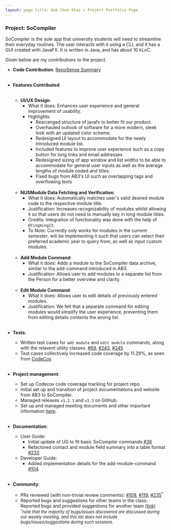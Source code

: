```yaml
---
layout: page title: Kok Chun Khai's Project Portfolio Page
---
```


### Project: SoCompiler

SoCompiler is the sole app that university students will need to streamline their everyday routines. The user interacts
with it using a CLI, and it has a GUI created with JavaFX. It is written in Java, and has about 10 kLoC.

Given below are my contributions to the project.

* **Code Contribution**: [RepoSense Summary](https://nus-cs2103-ay2223s1.github.io/tp-dashboard/?search=avock&sort=groupTitle&sortWithin=title&timeframe=commit&mergegroup=&groupSelect=groupByRepos&breakdown=true&checkedFileTypes=docs~functional-code~test-code~other&since=2022-09-16&tabOpen=true&tabType=authorship&tabAuthor=avock&tabRepo=AY2223S1-CS2103T-W12-1%2Ftp%5Bmaster%5D&authorshipIsMergeGroup=false&authorshipFileTypes=docs&authorshipIsBinaryFileTypeChecked=false&authorshipIsIgnoredFilesChecked=false&authorshipSortBy=fileName)
  <br><br/>
* **Features Contributed**:
  <br><br/>
    * **UI/UX Design**:
        * What it does: Enhances user experience and general improvement of usability.
        * Highlights:
            * Rearranged structure of javafx to better fit our product.
            * Overhauled outlook of software for a more modern, sleek look with an updated color scheme.
            * Redesigned UI layout to accommodate for the newly introduced module list.
            * Included features to improve user experience such as a copy button for long links and email addresses
            * Redesigned sizing of app window and list widths to be able to accommodate for general user inputs
              as well as the average lengths of module coded and titles.
            * Fixed bugs from AB3's UI such as overlapping tags and overflowing texts
              <br><br/>
    * **NUSModule Data Fetching and Verification**:
        * What it does: Automatically matches user's valid desired module code to the respective module title.
        * Justification: Increases recognizability of modules whilst allowing it so that users do not need to manually key
          in long module titles.
        * Credits: Integration of functionality was done with the help of `@Yingming23`.
        * To Note: Currently only works for modules in the _current semester_, will be implementing it such that users can
          select their preferred academic year to query from, as well as input custom modules.
          <br><br/>
    * **Add Module Command**:
        * What it does: Adds a module to the SoCompiler data archive, similar to the add-command introduced in AB3.
        * Justification: Allows user to add modules to a separate list from the Person for a better overview and clarity.
          <br><br/>
    * **Edit Module Command**:
        * What it does: Allows user to edit details of previously entered modules.
        * Justification: We felt that a separate command for editing modules would simplify the user experience,
          preventing them from editing details contents the wrong list.
          <br><br/>
* **Tests**:
    * Written test cases for `add module` and `edit module` commands, along with the relavent utility classes. [#69](https://github.com/AY2223S1-CS2103T-W12-1/tp/pull/69), [#243](https://github.com/AY2223S1-CS2103T-W12-1/tp/pull/243), [#245](https://github.com/AY2223S1-CS2103T-W12-1/tp/pull/245)
    * Test cases collectively increased code coverage by 11.29%, as seen from [CodeCov](https://app.codecov.io/gh/AY2223S1-CS2103T-W12-1/tp/commits?hideFailedCI=true)
      <br><br/>
* **Project management**:
    * Set up Codecov code coverage tracking for project repo.
    * Initial set up and transition of project documentations and website from AB3 to SoCompiler.
    * Managed releases `v1.2.1` and `v1.3` on GitHub.
    * Set up and managed meeting documents and other important information [here](https://docs.google.com/document/d/1OFhvvTXxh97xsjng3f3Gmx66HFJV9Pazy5gCdhT4o/edit#heading=h.c0ehkba6xb9y).
      <br><br/>

* **Documentation**:
    * User Guide:
        * Initial update of UG to fit basic SoCompiler commands [#36](https://github.com/AY2223S1-CS2103T-W12-1/tp/pull/36)
        * Refactored contact and module field summary into a table format [#233](https://github.com/AY2223S1-CS2103T-W12-1/tp/pull/233)
    * Developer Guide:
        * Added implementation details for the add-module-command [#104](https://github.com/AY2223S1-CS2103T-W12-1/tp/pull/104/commits/c9883309cc242a53004f8e01cbabedb37db75e69).
          <br><br/>

* **Community**:
    * PRs reviewed (with non-trivial review comments): [#109](https://github.com/AY2223S1-CS2103T-W12-1/tp/pull/109), [#119](https://github.com/AY2223S1-CS2103T-W12-1/tp/pull/119), [#235](https://github.com/AY2223S1-CS2103T-W12-1/tp/pull/235)<sup>*</sup>
    * Reported bugs and suggestions for other teams in the class: Reported bugs and provided suggestions for another team ([link](https://github.com/avock/ped/tree/main/files))<br>
      <font size = "2">_<sup>*</sup>note that the majority of bugs/issues discovered are discussed during our weekly meeting, and this list does not include bugs/issues/suggestions during such sessions._</font>
      <br><br/>
